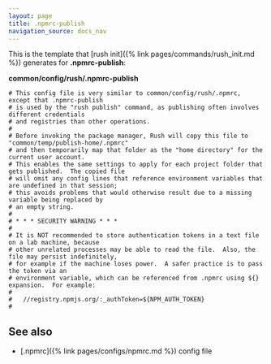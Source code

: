 ```yaml
---
layout: page
title: .npmrc-publish
navigation_source: docs_nav
---
```


This is the template that [rush init]({% link pages/commands/rush_init.md %})
generates for **.npmrc-publish**:

**common/config/rush/.npmrc-publish**

```shell
# This config file is very similar to common/config/rush/.npmrc, except that .npmrc-publish
# is used by the "rush publish" command, as publishing often involves different credentials
# and registries than other operations.
#
# Before invoking the package manager, Rush will copy this file to "common/temp/publish-home/.npmrc"
# and then temporarily map that folder as the "home directory" for the current user account.
# This enables the same settings to apply for each project folder that gets published.  The copied file
# will omit any config lines that reference environment variables that are undefined in that session;
# this avoids problems that would otherwise result due to a missing variable being replaced by
# an empty string.
#
# * * * SECURITY WARNING * * *
#
# It is NOT recommended to store authentication tokens in a text file on a lab machine, because
# other unrelated processes may be able to read the file.  Also, the file may persist indefinitely,
# for example if the machine loses power.  A safer practice is to pass the token via an
# environment variable, which can be referenced from .npmrc using ${} expansion.  For example:
#
#   //registry.npmjs.org/:_authToken=${NPM_AUTH_TOKEN}
#
```

## See also

- [.npmrc]({% link pages/configs/npmrc.md %}) config file
